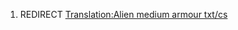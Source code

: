 1.  REDIRECT [Translation:Alien medium armour
    txt/cs](Translation:Alien_medium_armour_txt/cs "wikilink")